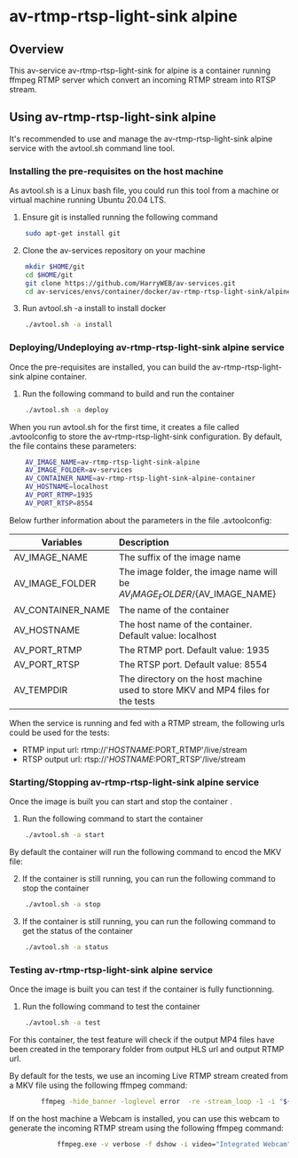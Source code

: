 # av-rtmp-rtsp-light-sink alpine

## Overview
This av-service av-rtmp-rtsp-light-sink for alpine is a container running ffmpeg RTMP server which convert an incoming RTMP stream into RTSP stream.

## Using av-rtmp-rtsp-light-sink alpine
It's recommended to use and manage the av-rtmp-rtsp-light-sink alpine service with the avtool.sh command line tool.

### Installing the pre-requisites on the host machine
As avtool.sh is a Linux bash file, you could run this tool from a machine or virtual machine running Ubuntu 20.04 LTS.

1. Ensure git is installed running the following command

```bash
    sudo apt-get install git
```

2. Clone the av-services repository on your machine

```bash
    mkdir $HOME/git
    cd $HOME/git
    git clone https://github.com/HarryWEB/av-services.git
    cd av-services/envs/container/docker/av-rtmp-rtsp-light-sink/alpine 
```
3. Run avtool.sh -a install to install docker 

```bash
    ./avtool.sh -a install
```

### Deploying/Undeploying av-rtmp-rtsp-light-sink alpine service
Once the pre-requisites are installed, you can build the av-rtmp-rtsp-light-sink alpine container.


1. Run the following command to build and run the container

```bash
    ./avtool.sh -a deploy
```

When you run avtool.sh for the first time, it creates a file called .avtoolconfig to store the av-rtmp-rtsp-light-sink configuration. By default, the file contains these parameters:

```bash
    AV_IMAGE_NAME=av-rtmp-rtsp-light-sink-alpine
    AV_IMAGE_FOLDER=av-services
    AV_CONTAINER_NAME=av-rtmp-rtsp-light-sink-alpine-container
    AV_HOSTNAME=localhost
    AV_PORT_RTMP=1935
    AV_PORT_RTSP=8554
```

Below further information about the parameters in the file .avtoolconfig:

| Variables | Description |
| ---------------------|:-------------|
| AV_IMAGE_NAME | The suffix of the image name   |
| AV_IMAGE_FOLDER | The image folder, the image name will be ${AV_IMAGE_FOLDER}/${AV_IMAGE_NAME}  |
| AV_CONTAINER_NAME | The name of the container  |
| AV_HOSTNAME | The host name of the container. Default value: localhost  |
| AV_PORT_RTMP | The RTMP port. Default value: 1935  |
| AV_PORT_RTSP | The RTSP port. Default value: 8554  |
| AV_TEMPDIR | The directory on the host machine used to store MKV and MP4 files for the tests |

When the service is running and fed with a RTMP stream, the following urls could be used for the tests:

- RTMP input url: rtmp://'$HOSTNAME:$PORT_RTMP'/live/stream
- RTSP output url: rtsp://'$HOSTNAME:$PORT_RTSP'/live/stream

### Starting/Stopping av-rtmp-rtsp-light-sink alpine service
Once the image is built you can start and stop the container .


1. Run the following command to start the container

```bash
    ./avtool.sh -a start
```
By default the container will run the following command to encod the MKV file:


2. If the container is still running, you can run the following command to stop the container

```bash
    ./avtool.sh -a stop
```

3. If the container is still running, you can run the following command to get the status of the container

```bash
    ./avtool.sh -a status
```

### Testing av-rtmp-rtsp-light-sink alpine service
Once the image is built you can test if the container is fully functionning.

1. Run the following command to test the container

```bash
    ./avtool.sh -a test
```

For this container, the test feature will check if the output MP4 files have been created in the temporary folder from output HLS url and output RTMP url.

By default for the tests, we use an incoming Live RTMP stream created from a MKV file using the following ffmpeg command:

```bash
        ffmpeg -hide_banner -loglevel error  -re -stream_loop -1 -i "${AV_TEMPDIR}"/camera-300s.mkv -codec copy -bsf:v h264_mp4toannexb   -f flv rtmp://${AV_HOSTNAME}:${AV_PORT_RTMP}/live/stream
```


If on the host machine a Webcam is installed, you can use this webcam to generate the incoming RTMP stream using the following ffmpeg command:

```bash
            ffmpeg.exe -v verbose -f dshow -i video="Integrated Webcam":audio="Microphone (Realtek(R) Audio)"  -video_size 1280x720 -strict -2 -c:a aac -b:a 192k -ar 44100 -r 30 -g 60 -keyint_min 60 -b:v 2000000 -c:v libx264 -preset veryfast  -profile main -level 3.0 -pix_fmt yuv420p -bufsize 1800k -maxrate 400k    -f flv rtmp://localhost:1935/live/stream
```


